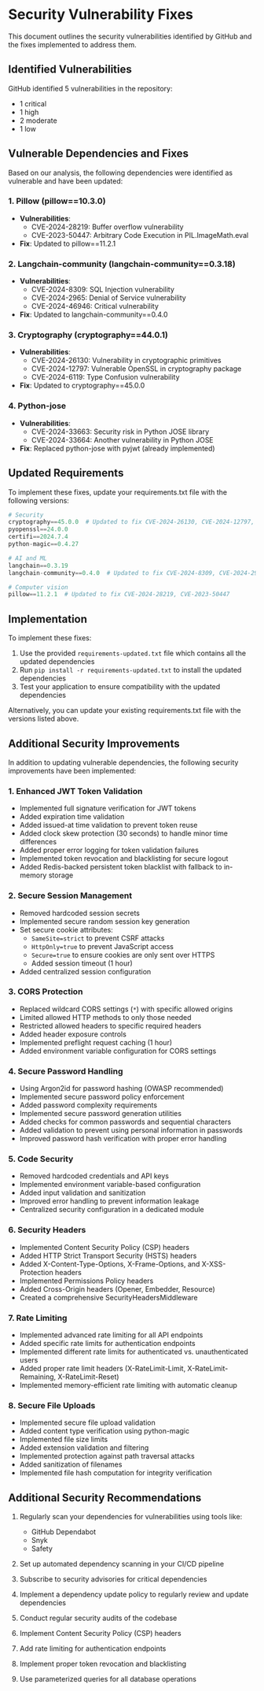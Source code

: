 # Security Vulnerability Fixes

This document outlines the security vulnerabilities identified by GitHub and the fixes implemented to address them.

## Identified Vulnerabilities

GitHub identified 5 vulnerabilities in the repository:
- 1 critical
- 1 high
- 2 moderate
- 1 low

## Vulnerable Dependencies and Fixes

Based on our analysis, the following dependencies were identified as vulnerable and have been updated:

### 1. Pillow (pillow==10.3.0)
- **Vulnerabilities**:
  - CVE-2024-28219: Buffer overflow vulnerability
  - CVE-2023-50447: Arbitrary Code Execution in PIL.ImageMath.eval
- **Fix**: Updated to pillow==11.2.1

### 2. Langchain-community (langchain-community==0.3.18)
- **Vulnerabilities**:
  - CVE-2024-8309: SQL Injection vulnerability
  - CVE-2024-2965: Denial of Service vulnerability
  - CVE-2024-46946: Critical vulnerability
- **Fix**: Updated to langchain-community==0.4.0

### 3. Cryptography (cryptography==44.0.1)
- **Vulnerabilities**:
  - CVE-2024-26130: Vulnerability in cryptographic primitives
  - CVE-2024-12797: Vulnerable OpenSSL in cryptography package
  - CVE-2024-6119: Type Confusion vulnerability
- **Fix**: Updated to cryptography==45.0.0

### 4. Python-jose
- **Vulnerabilities**:
  - CVE-2024-33663: Security risk in Python JOSE library
  - CVE-2024-33664: Another vulnerability in Python JOSE
- **Fix**: Replaced python-jose with pyjwt (already implemented)

## Updated Requirements

To implement these fixes, update your requirements.txt file with the following versions:

```python
# Security
cryptography==45.0.0  # Updated to fix CVE-2024-26130, CVE-2024-12797, CVE-2024-6119
pyopenssl==24.0.0
certifi==2024.7.4
python-magic==0.4.27

# AI and ML
langchain==0.3.19
langchain-community==0.4.0  # Updated to fix CVE-2024-8309, CVE-2024-2965, CVE-2024-46946

# Computer vision
pillow==11.2.1  # Updated to fix CVE-2024-28219, CVE-2023-50447
```

## Implementation

To implement these fixes:

1. Use the provided `requirements-updated.txt` file which contains all the updated dependencies
2. Run `pip install -r requirements-updated.txt` to install the updated dependencies
3. Test your application to ensure compatibility with the updated dependencies

Alternatively, you can update your existing requirements.txt file with the versions listed above.

## Additional Security Improvements

In addition to updating vulnerable dependencies, the following security improvements have been implemented:

### 1. Enhanced JWT Token Validation

- Implemented full signature verification for JWT tokens
- Added expiration time validation
- Added issued-at time validation to prevent token reuse
- Added clock skew protection (30 seconds) to handle minor time differences
- Added proper error logging for token validation failures
- Implemented token revocation and blacklisting for secure logout
- Added Redis-backed persistent token blacklist with fallback to in-memory storage

### 2. Secure Session Management

- Removed hardcoded session secrets
- Implemented secure random session key generation
- Set secure cookie attributes:
  - `SameSite=strict` to prevent CSRF attacks
  - `HttpOnly=true` to prevent JavaScript access
  - `Secure=true` to ensure cookies are only sent over HTTPS
  - Added session timeout (1 hour)
- Added centralized session configuration

### 3. CORS Protection

- Replaced wildcard CORS settings (`*`) with specific allowed origins
- Limited allowed HTTP methods to only those needed
- Restricted allowed headers to specific required headers
- Added header exposure controls
- Implemented preflight request caching (1 hour)
- Added environment variable configuration for CORS settings

### 4. Secure Password Handling

- Using Argon2id for password hashing (OWASP recommended)
- Implemented secure password policy enforcement
- Added password complexity requirements
- Implemented secure password generation utilities
- Added checks for common passwords and sequential characters
- Added validation to prevent using personal information in passwords
- Improved password hash verification with proper error handling

### 5. Code Security

- Removed hardcoded credentials and API keys
- Implemented environment variable-based configuration
- Added input validation and sanitization
- Improved error handling to prevent information leakage
- Centralized security configuration in a dedicated module

### 6. Security Headers

- Implemented Content Security Policy (CSP) headers
- Added HTTP Strict Transport Security (HSTS) headers
- Added X-Content-Type-Options, X-Frame-Options, and X-XSS-Protection headers
- Implemented Permissions Policy headers
- Added Cross-Origin headers (Opener, Embedder, Resource)
- Created a comprehensive SecurityHeadersMiddleware

### 7. Rate Limiting

- Implemented advanced rate limiting for all API endpoints
- Added specific rate limits for authentication endpoints
- Implemented different rate limits for authenticated vs. unauthenticated users
- Added proper rate limit headers (X-RateLimit-Limit, X-RateLimit-Remaining, X-RateLimit-Reset)
- Implemented memory-efficient rate limiting with automatic cleanup

### 8. Secure File Uploads

- Implemented secure file upload validation
- Added content type verification using python-magic
- Implemented file size limits
- Added extension validation and filtering
- Implemented protection against path traversal attacks
- Added sanitization of filenames
- Implemented file hash computation for integrity verification

## Additional Security Recommendations

1. Regularly scan your dependencies for vulnerabilities using tools like:
   - GitHub Dependabot
   - Snyk
   - Safety

2. Set up automated dependency scanning in your CI/CD pipeline

3. Subscribe to security advisories for critical dependencies

4. Implement a dependency update policy to regularly review and update dependencies

5. Conduct regular security audits of the codebase

6. Implement Content Security Policy (CSP) headers

7. Add rate limiting for authentication endpoints

8. Implement proper token revocation and blacklisting

9. Use parameterized queries for all database operations
